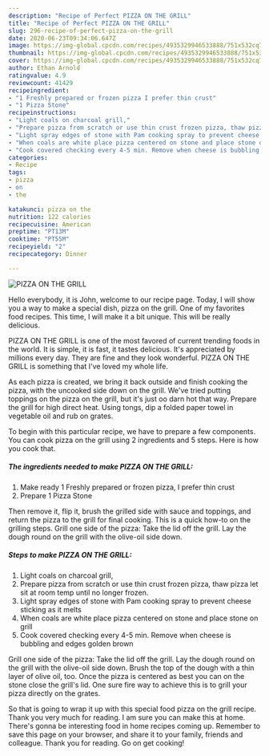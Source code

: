 ```yaml
---
description: "Recipe of Perfect PIZZA ON THE GRILL"
title: "Recipe of Perfect PIZZA ON THE GRILL"
slug: 296-recipe-of-perfect-pizza-on-the-grill
date: 2020-06-23T09:34:06.647Z
image: https://img-global.cpcdn.com/recipes/4935329946533888/751x532cq70/pizza-on-the-grill-recipe-main-photo.jpg
thumbnail: https://img-global.cpcdn.com/recipes/4935329946533888/751x532cq70/pizza-on-the-grill-recipe-main-photo.jpg
cover: https://img-global.cpcdn.com/recipes/4935329946533888/751x532cq70/pizza-on-the-grill-recipe-main-photo.jpg
author: Ethan Arnold
ratingvalue: 4.9
reviewcount: 41429
recipeingredient:
- "1 Freshly prepared or frozen pizza I prefer thin crust"
- "1 Pizza Stone"
recipeinstructions:
- "Light coals on charcoal grill,"
- "Prepare pizza from scratch or use thin crust frozen pizza, thaw pizza let sit at room temp until no longer frozen."
- "Light spray edges of stone with Pam cooking spray to prevent cheese sticking as it melts"
- "When coals are white place pizza centered on stone and place stone on grill"
- "Cook covered checking every 4-5 min. Remove when cheese is bubbling and edges golden brown"
categories:
- Recipe
tags:
- pizza
- on
- the

katakunci: pizza on the 
nutrition: 122 calories
recipecuisine: American
preptime: "PT13M"
cooktime: "PT55M"
recipeyield: "2"
recipecategory: Dinner

---
```



![PIZZA ON THE GRILL](https://img-global.cpcdn.com/recipes/4935329946533888/751x532cq70/pizza-on-the-grill-recipe-main-photo.jpg)

Hello everybody, it is John, welcome to our recipe page. Today, I will show you a way to make a special dish, pizza on the grill. One of my favorites food recipes. This time, I will make it a bit unique. This will be really delicious.

PIZZA ON THE GRILL is one of the most favored of current trending foods in the world. It is simple, it is fast, it tastes delicious. It's appreciated by millions every day. They are fine and they look wonderful. PIZZA ON THE GRILL is something that I've loved my whole life.

As each pizza is created, we bring it back outside and finish cooking the pizza, with the uncooked side down on the grill. We&#39;ve tried putting toppings on the pizza on the grill, but it&#39;s just oo darn hot that way. Prepare the grill for high direct heat. Using tongs, dip a folded paper towel in vegetable oil and rub on grates.


To begin with this particular recipe, we have to prepare a few components. You can cook pizza on the grill using 2 ingredients and 5 steps. Here is how you cook that.

<!--inarticleads1-->

##### The ingredients needed to make PIZZA ON THE GRILL:

1. Make ready 1 Freshly prepared or frozen pizza, I prefer thin crust
1. Prepare 1 Pizza Stone


Then remove it, flip it, brush the grilled side with sauce and toppings, and return the pizza to the grill for final cooking. This is a quick how-to on the grilling steps. Grill one side of the pizza: Take the lid off the grill. Lay the dough round on the grill with the olive-oil side down. 

<!--inarticleads2-->

##### Steps to make PIZZA ON THE GRILL:

1. Light coals on charcoal grill,
1. Prepare pizza from scratch or use thin crust frozen pizza, thaw pizza let sit at room temp until no longer frozen.
1. Light spray edges of stone with Pam cooking spray to prevent cheese sticking as it melts
1. When coals are white place pizza centered on stone and place stone on grill
1. Cook covered checking every 4-5 min. Remove when cheese is bubbling and edges golden brown


Grill one side of the pizza: Take the lid off the grill. Lay the dough round on the grill with the olive-oil side down. Brush the top of the dough with a thin layer of olive oil, too. Once the pizza is centered as best you can on the stone close the grill&#39;s lid. One sure fire way to achieve this is to grill your pizza directly on the grates. 

So that is going to wrap it up with this special food pizza on the grill recipe. Thank you very much for reading. I am sure you can make this at home. There's gonna be interesting food in home recipes coming up. Remember to save this page on your browser, and share it to your family, friends and colleague. Thank you for reading. Go on get cooking!
